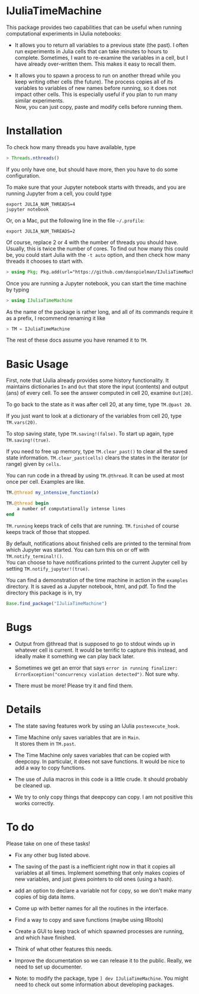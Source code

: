# IJuliaTimeMachine

This package provides two capabilities that can be  useful when running computational experiments in IJulia notebooks:
* It allows you to return all variables to a previous state (the past).
I often run experiments in Julia cells that can take minutes to hours to complete.
Sometimes, I want to re-examine the variables in a cell, but I have already over-written them.
This makes it easy to recall them.

* It allows you to spawn a process to run on another thread while you keep writing other cells (the future).
The process copies all of its variables to variables of new names before running, so it does not impact other cells.
This is especially useful if you plan to run many similar experiments.  
Now, you can just copy, paste and modify cells before running them.

# Installation

To check how many threads you have available, type

~~~julia
> Threads.nthreads()
~~~

If you only have one, but should have more, then you have to do some configuration.

To make sure that your Jupyter notebook starts with threads, 
and you are running Jupyter from a cell, you could type

~~~shell
export JULIA_NUM_THREADS=4
jupyter notebook
~~~

Or, on a Mac, put the following line in the file
`~/.profile`:
~~~shell
export JULIA_NUM_THREADS=2
~~~

Of course, replace 2 or 4 with the number of threads you should have.  Usually, this is twice the number of cores.
To find out how many this could be, you could start Julia with the `-t auto` option, and then check how many threads it chooses to start with.


~~~julia
> using Pkg; Pkg.add(url="https://github.com/danspielman/IJuliaTimeMachine.jl")
~~~

Once you are running a Jupyter notebook, you can start the time machine by typing
~~~julia
> using IJuliaTimeMachine
~~~

As the name of the package is rather long, and all of its commands require it as a prefix, I recommend renaming it like
~~~julia
> TM = IJuliaTimeMachine
~~~

The rest of these docs assume you have renamed it to `TM`.

# Basic Usage

First, note that IJulia already provides some history functionality.
It maintains dictionaries `In` and `Out` that store the input (contents) and output (ans) of every cell.
To see the answer computed in cell 20, examine `Out[20]`.

To go back to the state as it was after cell 20, at any time, type `TM.@past 20`.

If you just want to look at a dictionary of the variables from cell 20, type `TM.vars(20)`.

To stop saving state, type `TM.saving!(false)`.  To start up again, type `TM.saving!(true)`.

If you need to free up memory, type `TM.clear_past()` to clear all the saved state information.
`TM.clear_past(cells)` clears the states in the iterator (or range) given by `cells`.

You can run code in a thread by using `TM.@thread`.  It can be used at most once per cell.
Examples are like.

~~~julia
TM.@thread my_intensive_function(x)
~~~

~~~julia
TM.@thread begin
    a number of computationally intense lines
end
~~~

`TM.running` keeps track of cells that are running.
`TM.finished` of course keeps track of those that stopped.

By default, notifications about finished cells are printed to the terminal from which Jupyter was started.  You can turn this on or off with `TM.notify_terminal!()`.  
You can choose to have notifications printed to the current Jupyter cell by setting `TM.notify_jupyter!(true)`.


You can find a demonstration of the time machine in action in the `examples` directory.
It is saved as a Jupyter notebook, html, and pdf.
To find the directory this package is in, try

~~~julia
Base.find_package("IJuliaTimeMachine")
~~~

# Bugs

* Output from @thread that is supposed to go to stdout winds up in whatever cell is current.
It would be terrific to capture this instead, and ideally make it something we can play back later.

* Sometimes we get an error that says `error in running finalizer: ErrorException("concurrency violation detected")`.  Not sure why.

* There must be more!  Please try it and find them.

# Details

* The state saving features work by using an IJulia `postexecute_hook`.

* Time Machine only saves variables that are in `Main`.  
It stores them in `TM.past`.

* The Time Machine only saves variables that can be copied with deepcopy.  In particular, it does not save functions.  It would be nice to add a way to copy functions.

* The use of Julia macros in this code is a little crude.  It should probably be cleaned up.

* We try to only copy things that deepcopy can copy. I am not positive this works correctly.

# To do

Please take on one of these tasks!

* Fix any other bug listed above.

* The saving of the past is a inefficient right now in that it copies all variables at all times. Implement something that only makes copies of new variables, and just gives pointers to old ones (using a hash).


* add an option to declare a variable not for copy, so we don't make many copies of big data items.

* Come up with better names for all the routines in the interface.

* Find a way to copy and save functions (maybe using IRtools)

* Create a GUI to keep track of which spawned processes are running, and which have finished.

* Think of what other features this needs.

* Improve the documentation so we can release it to the public.  Really, we need to set up documenter.

* Note: to modify the package, type `] dev IJuliaTimeMachine`.  You might need to check out some information about developing packages.